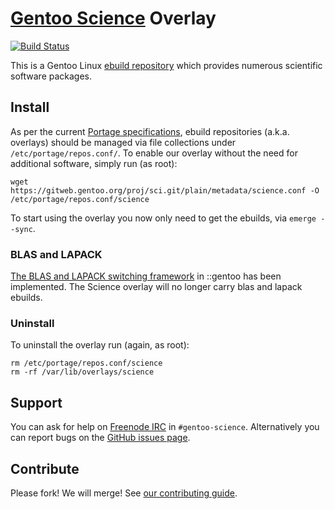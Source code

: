 # [Gentoo Science](https://wiki.gentoo.org/wiki/Project:Science/Overlay) Overlay
[![Build Status](https://travis-ci.org/gentoo/sci.svg?branch=master)](https://travis-ci.org/gentoo/sci)

This is a Gentoo Linux [ebuild repository](https://wiki.gentoo.org/wiki/Ebuild_repository) which provides numerous scientific software packages.

## Install

As per the current [Portage specifications](https://dev.gentoo.org/~zmedico/portage/doc/man/portage.5.html), ebuild repositories (a.k.a. overlays) should be managed via file collections under `/etc/portage/repos.conf/`.
To enable our overlay without the need for additional software, simply run (as root):

```
wget https://gitweb.gentoo.org/proj/sci.git/plain/metadata/science.conf -O /etc/portage/repos.conf/science
```

To start using the overlay you now only need to get the ebuilds, via `emerge --sync`.

### BLAS and LAPACK

[The BLAS and LAPACK switching framework](https://wiki.gentoo.org/wiki/Blas-lapack-switch)
in ::gentoo has been implemented. The Science overlay will no longer
carry blas and lapack ebuilds.

### Uninstall

To uninstall the overlay run (again, as root):

```
rm /etc/portage/repos.conf/science
rm -rf /var/lib/overlays/science
```

## Support

You can ask for help on [Freenode IRC](https://www.gentoo.org/get-involved/irc-channels/) in `#gentoo-science`.
Alternatively you can report bugs on the [GitHub issues page](https://github.com/gentoo/sci/issues).

## Contribute

Please fork! We will merge! See [our contributing guide](https://github.com/gentoo/sci/blob/master/CONTRIBUTING.md).
